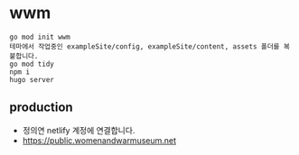 # wwm

```
go mod init wwm
테마에서 작업중인 exampleSite/config, exampleSite/content, assets 폴더를 복붙합니다.
go mod tidy
npm i
hugo server
```

## production

- 정의연 netlify 계정에 연결합니다. 
- https://public.womenandwarmuseum.net
